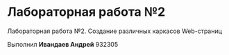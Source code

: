 # Лабораторная работа №2
Лабораторная работа №2. Создание различных каркасов Web-страниц


Выполнил **Ивандаев Андрей** 932305
